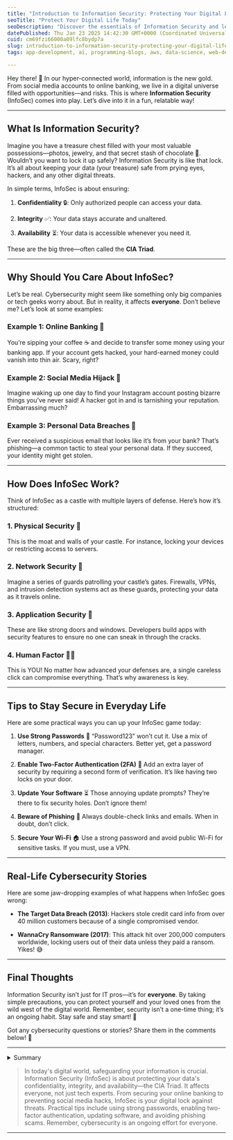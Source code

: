 ```yaml
---
title: "Introduction to Information Security: Protecting Your Digital Life ✨"
seoTitle: "Protect Your Digital Life Today"
seoDescription: "Discover the essentials of Information Security and learn practical ways to protect your digital life from cyber threats. Stay safe, stay smart!"
datePublished: Thu Jan 23 2025 14:42:30 GMT+0000 (Coordinated Universal Time)
cuid: cm69fzi66000a09lfc8bydp7a
slug: introduction-to-information-security-protecting-your-digital-life
tags: app-development, ai, programming-blogs, aws, data-science, web-development, computer-science, coding, hacking, programming-languages, cybersecurity-1, programming-tips, information-security

---
```


Hey there! 👋 In our hyper-connected world, information is the new gold. From social media accounts to online banking, we live in a digital universe filled with opportunities—and risks. This is where **Information Security** (InfoSec) comes into play. Let’s dive into it in a fun, relatable way!

---

## What Is Information Security?

Imagine you have a treasure chest filled with your most valuable possessions—photos, jewelry, and that secret stash of chocolate 🍫. Wouldn’t you want to lock it up safely? Information Security is like that lock. It’s all about keeping your data (your treasure) safe from prying eyes, hackers, and any other digital threats.

In simple terms, InfoSec is about ensuring:

1. **Confidentiality** 🔒: Only authorized people can access your data.
    
2. **Integrity** ✅: Your data stays accurate and unaltered.
    
3. **Availability** ⏳: Your data is accessible whenever you need it.
    

These are the big three—often called the **CIA Triad**.

---

## Why Should You Care About InfoSec?

Let’s be real. Cybersecurity might seem like something only big companies or tech geeks worry about. But in reality, it affects **everyone**. Don’t believe me? Let’s look at some examples:

### Example 1: Online Banking 🏦

You’re sipping your coffee ☕ and decide to transfer some money using your banking app. If your account gets hacked, your hard-earned money could vanish into thin air. Scary, right?

### Example 2: Social Media Hijack 💉

Imagine waking up one day to find your Instagram account posting bizarre things you’ve never said! A hacker got in and is tarnishing your reputation. Embarrassing much?

### Example 3: Personal Data Breaches 📱

Ever received a suspicious email that looks like it’s from your bank? That’s phishing—a common tactic to steal your personal data. If they succeed, your identity might get stolen.

---

## How Does InfoSec Work?

Think of InfoSec as a castle with multiple layers of defense. Here’s how it’s structured:

### 1\. **Physical Security** 🏰

This is the moat and walls of your castle. For instance, locking your devices or restricting access to servers.

### 2\. **Network Security** 🔧

Imagine a series of guards patrolling your castle’s gates. Firewalls, VPNs, and intrusion detection systems act as these guards, protecting your data as it travels online.

### 3\. **Application Security** 🔢

These are like strong doors and windows. Developers build apps with security features to ensure no one can sneak in through the cracks.

### 4\. **Human Factor** 🙅‍♂

This is YOU! No matter how advanced your defenses are, a single careless click can compromise everything. That’s why awareness is key.

---

## Tips to Stay Secure in Everyday Life

Here are some practical ways you can up your InfoSec game today:

1. **Use Strong Passwords** 🔑 “Password123” won’t cut it. Use a mix of letters, numbers, and special characters. Better yet, get a password manager.
    
2. **Enable Two-Factor Authentication (2FA)** 🔐 Add an extra layer of security by requiring a second form of verification. It’s like having two locks on your door.
    
3. **Update Your Software** ⏳ Those annoying update prompts? They’re there to fix security holes. Don’t ignore them!
    
4. **Beware of Phishing** 🔎 Always double-check links and emails. When in doubt, don’t click.
    
5. **Secure Your Wi-Fi** 🏠 Use a strong password and avoid public Wi-Fi for sensitive tasks. If you must, use a VPN.
    

---

## Real-Life Cybersecurity Stories

Here are some jaw-dropping examples of what happens when InfoSec goes wrong:

* **The Target Data Breach (2013)**: Hackers stole credit card info from over 40 million customers because of a single compromised vendor.
    
* **WannaCry Ransomware (2017)**: This attack hit over 200,000 computers worldwide, locking users out of their data unless they paid a ransom. Yikes! 😅
    

---

## Final Thoughts

Information Security isn’t just for IT pros—it’s for **everyone**. By taking simple precautions, you can protect yourself and your loved ones from the wild west of the digital world. Remember, security isn’t a one-time thing; it’s an ongoing habit. Stay safe and stay smart! 🚀

Got any cybersecurity questions or stories? Share them in the comments below! 🙌

---

<details data-node-type="hn-details-summary"><summary>Summary</summary><div data-type="detailsContent">Information Security is all about protecting your digital treasure—your data. From ensuring confidentiality, integrity, and availability (CIA Triad) to defending against online threats like phishing and hacking, it’s essential for everyone. Follow simple tips like using strong passwords, enabling 2FA, updating software, and avoiding suspicious links to stay secure. Remember, cybersecurity is a shared responsibility—stay safe, stay smart! 🔒</div></details>

> In today's digital world, safeguarding your information is crucial. Information Security (InfoSec) is about protecting your data's confidentiality, integrity, and availability—the CIA Triad. It affects everyone, not just tech experts. From securing your online banking to preventing social media hacks, InfoSec is your digital lock against threats. Practical tips include using strong passwords, enabling two-factor authentication, updating software, and avoiding phishing scams. Remember, cybersecurity is an ongoing effort for everyone.

---